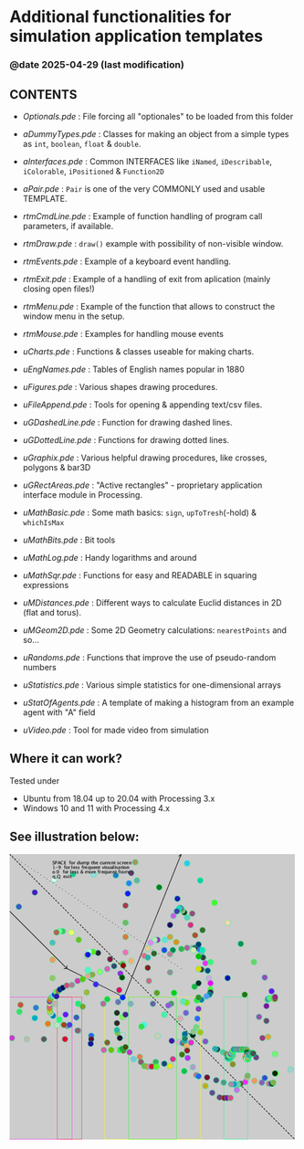 # Additional functionalities for simulation application templates
### @date 2025-04-29 (last modification)

## CONTENTS

   *   _Optionals.pde_  :  File forcing all "optionales" to be loaded from this folder 

   *   _aDummyTypes.pde_  :  Classes for making an object from a simple types as `int`, `boolean`, `float` & `double`.

   *   _aInterfaces.pde_  :  Common INTERFACES like `iNamed`, `iDescribable`, `iColorable`, `iPositioned` & `Function2D`

   *   _aPair.pde_  :  `Pair` is one of the very COMMONLY used and usable TEMPLATE.

   *   _rtmCmdLine.pde_  :  Example of function handling of program call parameters, if available.

   *   _rtmDraw.pde_  :  `draw()` example with possibility of non-visible window.

   *   _rtmEvents.pde_  :  Example of a keyboard event handling.

   *   _rtmExit.pde_  :  Example of a handling of exit from aplication (mainly closing open files!) 

   *   _rtmMenu.pde_  :  Example of the function that allows to construct the window menu in the setup. 

   *   _rtmMouse.pde_  :  Examples for handling mouse events

   *   _uCharts.pde_  :  Functions & classes useable for making charts.

   *   _uEngNames.pde_  :  Tables of English names popular in 1880

   *   _uFigures.pde_  :  Various shapes drawing procedures.

   *   _uFileAppend.pde_  :  Tools for opening & appending text/csv files.

   *   _uGDashedLine.pde_  :  Function for drawing dashed lines.

   *   _uGDottedLine.pde_  :  Functions for drawing dotted lines.

   *   _uGraphix.pde_  :  Various helpful drawing procedures, like crosses, polygons & bar3D

   *   _uGRectAreas.pde_  :  "Active rectangles" - proprietary application interface module in Processing.

   *   _uMathBasic.pde_  :  Some math basics: `sign`, `upToTresh`(-hold) & `whichIsMax`

   *   _uMathBits.pde_  :  Bit tools

   *   _uMathLog.pde_  :  Handy logarithms and around

   *   _uMathSqr.pde_  :  Functions for easy and READABLE in squaring expressions

   *   _uMDistances.pde_  :  Different ways to calculate Euclid distances in 2D (flat and torus).

   *   _uMGeom2D.pde_  :  Some 2D Geometry calculations: `nearestPoints` and so...

   *   _uRandoms.pde_  :  Functions that improve the use of pseudo-random numbers

   *   _uStatistics.pde_  :  Various simple statistics for one-dimensional arrays

   *   _uStatOfAgents.pde_  :  A template of making a histogram from an example agent with "A" field
   
   *   _uVideo.pde_  :  Tool for made video from simulation 
   
   
## Where it can work?

Tested under 
* Ubuntu from 18.04 up to 20.04 with Processing 3.x
* Windows 10 and 11 with Processing 4.x

## See illustration below:

![image](more_docs/screen000987,00000.PNG)
   


   

